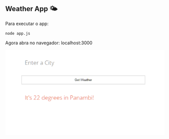 ## Weather App 🌤️
Para executar o app:
```
node app.js
```

Agora abra no navegador: localhost:3000

![weather app](weather.png)